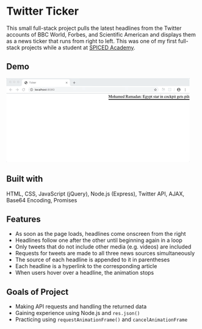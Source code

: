 # Twitter Ticker

This small full-stack project pulls the latest headlines from the Twitter accounts of BBC World, Forbes, and Scientific American and displays them as a news ticker that runs from right to left. This was one of my first full-stack projects while a student at [SPICED Academy](https://spiced.academy/program/full-stack-web-development/).

## Demo

![Twitter Ticker](twitter-api-ticker.gif)

## Built with

HTML, CSS, JavaScript (jQuery), Node.js (Express), Twitter API, AJAX, Base64 Encoding, Promises

## Features

-   As soon as the page loads, headlines come onscreen from the right
-   Headlines follow one after the other until beginning again in a loop
-   Only tweets that do not include other media (e.g. videos) are included
-   Requests for tweets are made to all three news sources simultaneously
-   The source of each headline is appended to it in parentheses
-   Each headline is a hyperlink to the corresponding article
-   When users hover over a headline, the animation stops

## Goals of Project

-   Making API requests and handling the returned data
-   Gaining experience using Node.js and `res.json()`
-   Practicing using `requestAnimationFrame()` and `cancelAnimationFrame`
